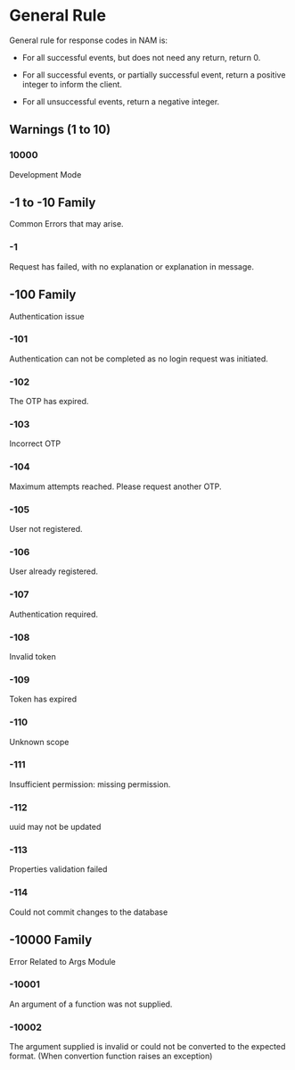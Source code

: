 # General Rule

General rule for response codes in NAM is:

- For all successful events, but does not need any return, return 0.

- For all successful events, or partially successful event, return a positive integer to inform the client.

- For all unsuccessful events, return a negative integer.
  
## Warnings (1 to 10)

### 10000

Development Mode

## -1 to -10 Family

Common Errors that may arise.

### -1

Request has failed, with no explanation or explanation in message.

## -100 Family

Authentication issue

### -101

Authentication can not be completed as no login request was initiated.

### -102

The OTP has expired.

### -103

Incorrect OTP

### -104

Maximum attempts reached. Please request another OTP.

### -105

User not registered.

### -106

User already registered.

### -107

Authentication required.

### -108

Invalid token

### -109

Token has expired

### -110

Unknown scope

### -111

Insufficient permission: missing permission.

### -112

uuid may not be updated

### -113

Properties validation failed

### -114

Could not commit changes to the database

## -10000 Family

Error Related to Args Module

### -10001

An argument of a function was not supplied.

### -10002

The argument supplied is invalid or could not be converted to the expected format. (When convertion function raises an exception)
